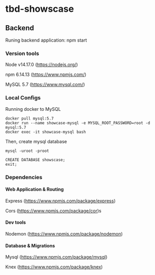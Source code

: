 # tbd-showscase

## Backend

Runing backend application: npm start

### Version tools

Node v14.17.0 (https://nodejs.org/)

npm 6.14.13 (https://www.npmjs.com/)

MySQL 5.7 (https://www.mysql.com/)

### Local Configs
Running docker to MySQL

```
docker pull mysql:5.7
docker run --name showcase-mysql -e MYSQL_ROOT_PASSWORD=root -d mysql:5.7
docker exec -it showcase-mysql bash
```

Then, create mysql database

```
mysql -uroot -proot
```
```mysql
CREATE DATABASE showscase;
exit;
```

### Dependencies

#### Web Application & Routing
Express (https://www.npmjs.com/package/express)

Cors (https://www.npmjs.com/package/cor)s

#### Dev tools
Nodemon (https://www.npmjs.com/package/nodemon)

#### Database & Migrations
Mysql (https://www.npmjs.com/package/mysql)

Knex (https://www.npmjs.com/package/knex)
